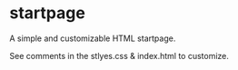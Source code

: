# startpage
A simple and customizable HTML startpage.

See comments in the stlyes.css & index.html to customize.
